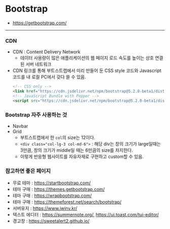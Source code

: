 # Bootstrap
- https://getbootstrap.com/

---

### CDN
- CDN : Content Delivery Network
  - 데이터 사용량이 많은 애플리케이션의 웹 페이지 로드 속도를 높이는 상호 연결된 서버 네트워크
- CDN 링크를 통해 부트스트랩에서 미리 만들어 둔 CSS style 코드와 Javascript 코드를 내 로컬 PC에서 갖다 쓸 수 있음.
  ```html
  <!-- CSS only -->
  <link href="https://cdn.jsdelivr.net/npm/bootstrap@5.2.0-beta1/dist/css/bootstrap.min.css" rel="stylesheet" integrity="sha384-0evHe/X+R7YkIZDRvuzKMRqM+OrBnVFBL6DOitfPri4tjfHxaWutUpFmBp4vmVor" crossorigin="anonymous">
  <!-- JavaScript Bundle with Popper -->
  <script src="https://cdn.jsdelivr.net/npm/bootstrap@5.2.0-beta1/dist/js/bootstrap.bundle.min.js" integrity="sha384-pprn3073KE6tl6bjs2QrFaJGz5/SUsLqktiwsUTF55Jfv3qYSDhgCecCxMW52nD2" crossorigin="anonymous"></script>
  ```
  
### Bootstrap 자주 사용하는 것
- Navbar
- Grid
  - 부트스트랩에서 한 `col`의 size는 12이다.
  - `<div class="col-lg-3 col-md-6">` : 해당 div는 창의 크기가 large일때는 3만큼, 창의 크기가 middle일 때는 6만큼의 size를 차지한다.
  - 이렇게 반응형 웹사이트를 자유자재로 구현하고 custom할 수 있음. 

### 참고하면 좋은 페이지
- 무료 테마 : https://startbootstrap.com/
- 테마 구매 : https://themes.getbootstrap.com/
- 테마 구매 : https://wrapbootstrap.com/
- 테마 구매 : https://themeforest.net/search/bootstrap/
- 서버유지 : https://www.iwinv.kr/
- 텍스트 에디터 : https://summernote.org/, https://ui.toast.com/tui-editor/
- 경고창 : https://sweetalert2.github.io/
